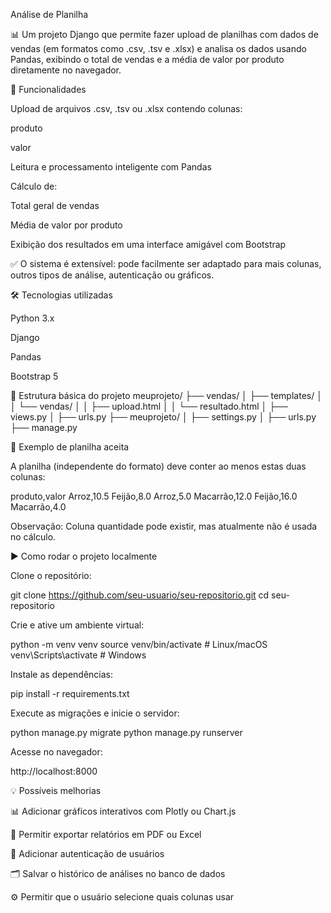 Análise de Planilha

📊 Um projeto Django que permite fazer upload de planilhas com dados de vendas (em formatos como .csv, .tsv e .xlsx) e analisa os dados usando Pandas, exibindo o total de vendas e a média de valor por produto diretamente no navegador.

🚀 Funcionalidades

Upload de arquivos .csv, .tsv ou .xlsx contendo colunas:

produto

valor

Leitura e processamento inteligente com Pandas

Cálculo de:

Total geral de vendas

Média de valor por produto

Exibição dos resultados em uma interface amigável com Bootstrap

✅ O sistema é extensível: pode facilmente ser adaptado para mais colunas, outros tipos de análise, autenticação ou gráficos.

🛠️ Tecnologias utilizadas

Python 3.x

Django

Pandas

Bootstrap 5

📁 Estrutura básica do projeto
meuprojeto/
├── vendas/
│   ├── templates/
│   │   └── vendas/
│   │       ├── upload.html
│   │       └── resultado.html
│   ├── views.py
│   ├── urls.py
├── meuprojeto/
│   ├── settings.py
│   ├── urls.py
├── manage.py

📄 Exemplo de planilha aceita

A planilha (independente do formato) deve conter ao menos estas duas colunas:

produto,valor
Arroz,10.5
Feijão,8.0
Arroz,5.0
Macarrão,12.0
Feijão,16.0
Macarrão,4.0


Observação: Coluna quantidade pode existir, mas atualmente não é usada no cálculo.

▶️ Como rodar o projeto localmente

Clone o repositório:

git clone https://github.com/seu-usuario/seu-repositorio.git
cd seu-repositorio


Crie e ative um ambiente virtual:

python -m venv venv
source venv/bin/activate  # Linux/macOS
venv\Scripts\activate     # Windows


Instale as dependências:

pip install -r requirements.txt


Execute as migrações e inicie o servidor:

python manage.py migrate
python manage.py runserver


Acesse no navegador:

http://localhost:8000

💡 Possíveis melhorias

📊 Adicionar gráficos interativos com Plotly ou Chart.js

📁 Permitir exportar relatórios em PDF ou Excel

🔐 Adicionar autenticação de usuários

🗂️ Salvar o histórico de análises no banco de dados

⚙️ Permitir que o usuário selecione quais colunas usar
